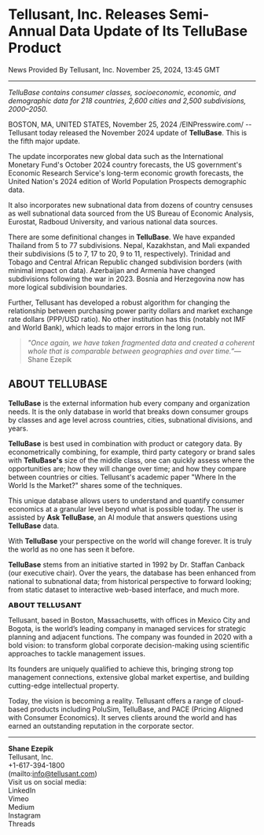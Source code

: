 # Tellusant, Inc. Releases Semi-Annual Data Update of Its TelluBase Product
News Provided By Tellusant, Inc. November 25, 2024, 13:45 GMT  

---
*TelluBase contains consumer classes, socioeconomic, economic, and demographic data for 218 countries, 2,600 cities and 2,500 subdivisions, 2000–2050.*  

BOSTON, MA, UNITED STATES, November 25, 2024 /EINPresswire.com/ -- Tellusant today released the November 2024 update of **TelluBase**. This is the fifth major update.  

The update incorporates new global data such as the International Monetary Fund's October 2024 country forecasts, the US government's Economic Research Service's long-term economic growth forecasts, the United Nation's 2024 edition of World Population Prospects demographic data.  

It also incorporates new subnational data from dozens of country censuses as well subnational data sourced from the US Bureau of Economic Analysis, Eurostat, Radboud University, and various national data sources.  

There are some definitional changes in **TelluBase**. We have expanded Thailand from 5 to 77 subdivisions. Nepal, Kazakhstan, and Mali expanded their subdivisions (5 to 7, 17 to 20, 9 to 11, respectively). Trinidad and Tobago and Central African Republic changed subdivision borders (with minimal impact on data). Azerbaijan and Armenia have changed subdivisions following the war in 2023. Bosnia and Herzegovina now has more logical subdivision boundaries.  

Further, Tellusant has developed a robust algorithm for changing the relationship between purchasing power parity dollars and market exchange rate dollars (PPP/USD ratio). No other institution has this (notably not IMF and World Bank), which leads to major errors in the long run.  

>*"Once again, we have taken fragmented data and created a coherent whole that is comparable between geographies and over time.”*— Shane Ezepik

## ABOUT TELLUBASE  

**TelluBase** is the external information hub every company and organization needs. It is the only database in world that breaks down consumer groups by classes and age level across countries, cities, subnational divisions, and years.  

**TelluBase** is best used in combination with product or category data. By econometrically combining, for example, third party category or brand sales with **TelluBase's** size of the middle class, one can quickly assess where the opportunities are; how they will change over time; and how they compare between countries or cities. Tellusant's academic paper "Where In the World Is the Market?" shares some of the techniques.  

This unique database allows users to understand and quantify consumer economics at a granular level beyond what is possible today. The user is assisted by **Ask TelluBase**, an AI module that answers questions using **TelluBase** data.  

With **TelluBase** your perspective on the world will change forever. It is truly the world as no one has seen it before.  

**TelluBase** stems from an initiative started in 1992 by Dr. Staffan Canback (our executive chair). Over the years, the database has been enhanced from national to subnational data; from historical perspective to forward looking; from static dataset to interactive web-based interface, and much more.  

𝗔𝗕𝗢𝗨𝗧 𝗧𝗘𝗟𝗟𝗨𝗦𝗔𝗡𝗧

Tellusant, based in Boston, Massachusetts, with offices in Mexico City and Bogota, is the world’s leading company in managed services for strategic planning and adjacent functions. The company was founded in 2020 with a bold vision: to transform global corporate decision-making using scientific approaches to tackle management issues.  

Its founders are uniquely qualified to achieve this, bringing strong top management connections, extensive global market expertise, and building cutting-edge intellectual property.  

Today, the vision is becoming a reality. Tellusant offers a range of cloud-based products including PoluSim, TelluBase, and PACE (Pricing Aligned with Consumer Economics). It serves clients around the world and has earned an outstanding reputation in the corporate sector.  

---
**Shane Ezepik**  
Tellusant, Inc.  
+1-617-394-1800  
(mailto:info@tellusant.com)  
Visit us on social media:  
LinkedIn  
Vimeo  
Medium  
Instagram  
Threads  
